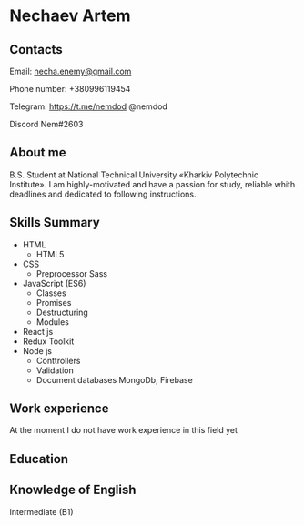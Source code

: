 # Nechaev Artem
## Contacts
Email: necha.enemy@gmail.com

Phone number: +380996119454

Telegram: https://t.me/nemdod @nemdod

Discord Nem#2603

## About me
B.S. Student at National Technical University  «Kharkiv Polytechnic Institute». 
I am highly-motivated and have a passion for study, reliable whith deadlines and dedicated to following instructions. 

## Skills Summary
+ HTML
  + HTML5
+ CSS
  + Preprocessor Sass
+ JavaScript (ES6)
  + Classes
  + Promises
  + Destructuring
  + Modules
+ React js
+ Redux Toolkit
+ Node js
  + Conttrollers
  + Validation 
  + Document databases MongoDb, Firebase
  
## Work experience

At the moment I do not have work experience in this field yet

## Education

## Knowledge of English
Intermediate (B1)